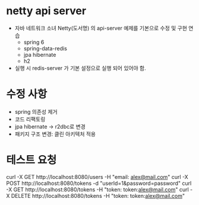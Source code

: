 # netty api server

- 자바 네트워크 소녀 Netty(도서명) 의 api-server 예제를 기본으로 수정 및 구현 연습
  - spring 6
  - spring-data-redis
  - jpa hibernate
  - h2
- 실행 시 redis-server 가 기본 설정으로 실행 되어 있어야 함.

# 수정 사항
- spring 의존성 제거
- 코드 리팩토링
- jpa hibernate -> r2dbc로 변경
- 패키지 구조 변경: 클린 아키텍처 적용

# 테스트 요청
curl -X GET http://localhost:8080/users -H "email: alex@mail.com"
curl -X POST http://localhost:8080/tokens -d "userId=1&password=password"
curl -X GET http://localhost:8080/tokens -H "token: token:alex@mail.com"
curl -X DELETE http://localhost:8080/tokens -H "token: token:alex@mail.com"
